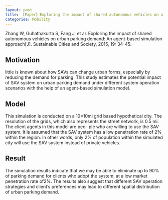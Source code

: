 ```yaml
---
layout: post
title: 【Paper】Exploring the impact of shared autonomous vehicles on urban parking demand - An agent-based simulation approach
categories: Mobility
---
```


Zhang W, Guhathakurta S, Fang J, et al. Exploring the impact of shared autonomous vehicles on urban parking demand: An agent-based simulation approach[J]. Sustainable Cities and Society, 2015, 19: 34-45.

## Motivation

little is known about how SAVs can change urban forms, especially by reducing the demand for parking. This study estimates the potential impact of SAV system on urban parking demand under different system operation scenarios with the help of an agent-based simulation model.

## Model

This simulation is conducted on a 10×10mi grid based hypothetical city. The resolution of the grids, which also represents the street network, is 0.5 mi. The client agents in this model are peo- ple who are willing to use the SAV system. It is assumed that the SAV system has a low penetration rate of 2% within the region. In other words, only 2% of population within the simulated city will use the SAV system instead of private vehicles.



## Result

The simulation results indicate that we may be able to eliminate up to 90% of parking demand for clients who adopt the system, at a low market penetration rate of2%. The results also suggest that different SAV operation strategies and client’s preferences may lead to different spatial distribution of urban parking demand.
